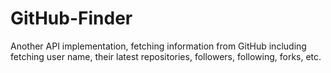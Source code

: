 # GitHub-Finder
Another API implementation, fetching information from GitHub including fetching user name, their latest repositories, followers, following, forks, etc. 
